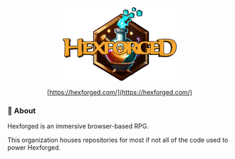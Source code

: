 <div align="center"><img src="logo@256x.png" alt="Repository Logo" />

[https://hexforged.com/](https://hexforged.com/)</div>

### 🌌 About

Hexforged is an immersive browser-based RPG.

This organization houses repositories
for most if not all of the code used to power Hexforged.
